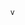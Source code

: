                                v
 
                                                                                                                                                                                                                      
    
